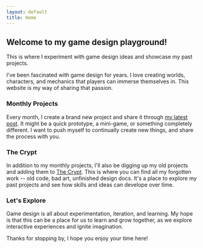 ```yaml
---
layout: default
title: Home
---
```


## Welcome to my game design playground! 

This is where I experiment with game design ideas and showcase my past projects.

I've been fascinated with game design for years. I love creating worlds, characters, and mechanics that players can immerse themselves in. This website is my way of sharing that passion.

### Monthly Projects

Every month, I create a brand new project and share it through [my latest post](/2023/05/31/creating-this-website.html). It might be a quick prototype, a mini-game, or something completely different. I want to push myself to continually create new things, and share the process with you.

### The Crypt

In addition to my monthly projects, I'll also be digging up my old projects and adding them to [The Crypt](/crypt.html). This is where you can find all my forgotten work -- old code, bad art, unfinished design docs. It's a place to explore my past projects and see how skills and ideas can develope over time.

### Let's Explore

Game design is all about experimentation, iteration, and learning. My hope is that this can be a place for us to learn and grow together, as we explore interactive experiences and ignite imagination.

Thanks for stopping by, I hope you enjoy your time here!
